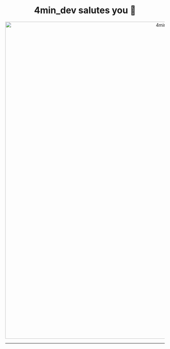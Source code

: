 <div align="center">
  <h1 background="yellow">4min_dev salutes you 🦝</h1>
  <img width="1000px" src="https://github.com/4min-dev/4min-dev-logo/blob/master/4min_dev%20logo.gif" alt="4min_dev"/>
  <hr/>
</div>
